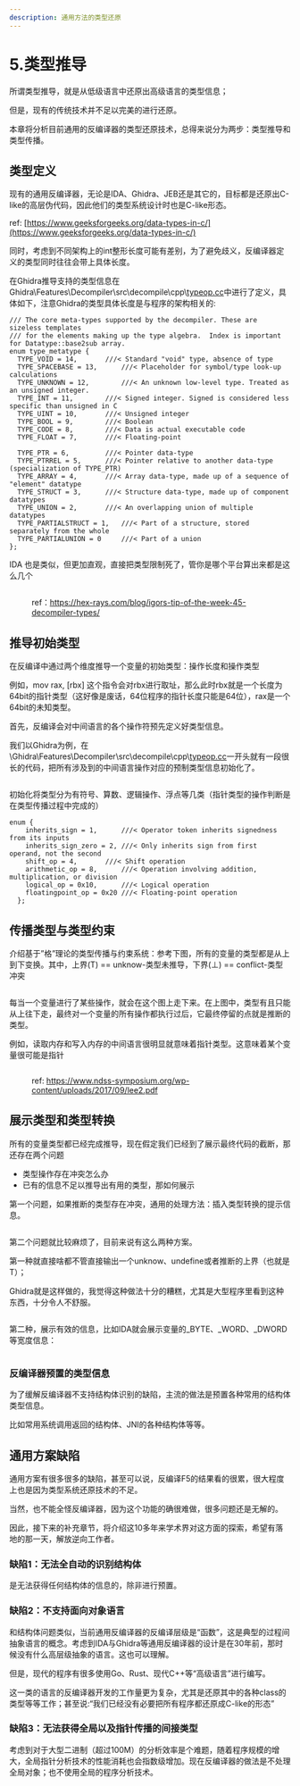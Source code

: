 ```yaml
---
description: 通用方法的类型还原
---
```


# 5.类型推导

所谓类型推导，就是从低级语言中还原出高级语言的类型信息；

但是，现有的传统技术并不足以完美的进行还原。

本章将分析目前通用的反编译器的类型还原技术，总得来说分为两步：类型推导和类型传播。



## 类型定义

现有的通用反编译器，无论是IDA、Ghidra、JEB还是其它的，目标都是还原出C-like的高层伪代码，因此他们的类型系统设计时也是C-like形态。

ref: [https://www.geeksforgeeks.org/data-types-in-c/](https://www.geeksforgeeks.org/data-types-in-c/)

同时，考虑到不同架构上的int整形长度可能有差别，为了避免歧义，反编译器定义的类型同时往往会带上具体长度。



在Ghidra推导支持的类型信息在Ghidra\Features\Decompiler\src\decompile\cpp\\[typeop.cc](http://typeop.cc/)中进行了定义，具体如下，注意Ghidra的类型具体长度是与程序的架构相关的:

```
/// The core meta-types supported by the decompiler. These are sizeless templates
/// for the elements making up the type algebra.  Index is important for Datatype::base2sub array.
enum type_metatype {
  TYPE_VOID = 14,		///< Standard "void" type, absence of type
  TYPE_SPACEBASE = 13,		///< Placeholder for symbol/type look-up calculations
  TYPE_UNKNOWN = 12,		///< An unknown low-level type. Treated as an unsigned integer.
  TYPE_INT = 11,		///< Signed integer. Signed is considered less specific than unsigned in C
  TYPE_UINT = 10,		///< Unsigned integer
  TYPE_BOOL = 9,		///< Boolean
  TYPE_CODE = 8,		///< Data is actual executable code
  TYPE_FLOAT = 7,		///< Floating-point

  TYPE_PTR = 6,			///< Pointer data-type
  TYPE_PTRREL = 5,		///< Pointer relative to another data-type (specialization of TYPE_PTR)
  TYPE_ARRAY = 4,		///< Array data-type, made up of a sequence of "element" datatype
  TYPE_STRUCT = 3,		///< Structure data-type, made up of component datatypes
  TYPE_UNION = 2,		///< An overlapping union of multiple datatypes
  TYPE_PARTIALSTRUCT = 1,	///< Part of a structure, stored separately from the whole
  TYPE_PARTIALUNION = 0		///< Part of a union
};
```



IDA 也是类似，但更加直观，直接把类型限制死了，管你是哪个平台算出来都是这么几个

<figure><img src="../.gitbook/assets/image (8).png" alt=""><figcaption><p>ref：<a href="https://hex-rays.com/blog/igors-tip-of-the-week-45-decompiler-types/">https://hex-rays.com/blog/igors-tip-of-the-week-45-decompiler-types/</a></p></figcaption></figure>

## 推导初始类型

在反编译中通过两个维度推导一个变量的初始类型：操作长度和操作类型

例如，mov rax, \[rbx] 这个指令会对rbx进行取址，那么此时rbx就是一个长度为64bit的指针类型（这好像是废话，64位程序的指针长度只能是64位），rax是一个64bit的未知类型。

首先，反编译会对中间语言的各个操作符预先定义好类型信息。

我们以Ghidra为例，在\Ghidra\Features\Decompiler\src\decompile\cpp\\[typeop.cc](http://typeop.cc/)一开头就有一段很长的代码，把所有涉及到的中间语言操作对应的预制类型信息初始化了。

<figure><img src="../.gitbook/assets/image (2) (1) (1) (1) (1).png" alt=""><figcaption></figcaption></figure>

初始化将类型分为有符号、算数、逻辑操作、浮点等几类（指针类型的操作判断是在类型传播过程中完成的）

```
enum {
    inherits_sign = 1,		///< Operator token inherits signedness from its inputs
    inherits_sign_zero = 2,	///< Only inherits sign from first operand, not the second
    shift_op = 4,		///< Shift operation
    arithmetic_op = 8,		///< Operation involving addition, multiplication, or division
    logical_op = 0x10,		///< Logical operation
    floatingpoint_op = 0x20	///< Floating-point operation
  };
```

## 传播类型与类型约束

介绍基于”格”理论的类型传播与约束系统：参考下图，所有的变量的类型都是从上到下变换。其中，上界(T) == unknow-类型未推导，下界(⊥) == conflict-类型冲突

<figure><img src="../.gitbook/assets/image (3) (1) (1) (1).png" alt=""><figcaption></figcaption></figure>

每当一个变量进行了某些操作，就会在这个图上走下来。在上图中，类型有且只能从上往下走，最终对一个变量的所有操作都执行过后，它最终停留的点就是推断的类型。

例如，读取内存和写入内存的中间语言很明显就意味着指针类型。这意味着某个变量很可能是指针

<figure><img src="../.gitbook/assets/image (4) (1) (1).png" alt=""><figcaption><p>ref: <a href="https://www.ndss-symposium.org/wp-content/uploads/2017/09/lee2.pdf">https://www.ndss-symposium.org/wp-content/uploads/2017/09/lee2.pdf</a></p></figcaption></figure>

## 展示类型和类型转换

所有的变量类型都已经完成推导，现在假定我们已经到了展示最终代码的截断，那还存在两个问题

* 类型操作存在冲突怎么办
* 已有的信息不足以推导出有用的类型，那如何展示

第一个问题，如果推断的类型存在冲突，通用的处理方法：插入类型转换的提示信息。

<figure><img src="../.gitbook/assets/image (5) (1).png" alt=""><figcaption></figcaption></figure>

第二个问题就比较麻烦了，目前来说有这么两种方案。

第一种就直接啥都不管直接输出一个unknow、undefine或者推断的上界（也就是T）；

Ghidra就是这样做的，我觉得这种做法十分的糟糕，尤其是大型程序里看到这种东西，十分令人不舒服。

<figure><img src="../.gitbook/assets/image (6) (1).png" alt=""><figcaption></figcaption></figure>

第二种，展示有效的信息，比如IDA就会展示变量的\_BYTE、\_WORD、\_DWORD等宽度信息：

<figure><img src="../.gitbook/assets/image (7) (1).png" alt=""><figcaption></figcaption></figure>

### 反编译器预置的类型信息

为了缓解反编译器不支持结构体识别的缺陷，主流的做法是预置各种常用的结构体类型信息。

比如常用系统调用返回的结构体、JNI的各种结构体等等。



## 通用方案缺陷

通用方案有很多很多的缺陷，甚至可以说，反编译F5的结果看的很累，很大程度上也是因为类型系统还原技术的不足。

当然，也不能全怪反编译器，因为这个功能的确很难做，很多问题还是无解的。

因此，接下来的补充章节，将介绍这10多年来学术界对这方面的探索，希望有落地的那一天，解放逆向工作者。

### 缺陷1：无法全自动的识别结构体

是无法获得任何结构体的信息的，除非进行预置。

### 缺陷2：不支持面向对象语言

和结构体问题类似，当前通用反编译器的反编译层级是“函数”，这是典型的过程间抽象语言的概念。考虑到IDA与Ghidra等通用反编译器的设计是在30年前，那时候没有什么高层级抽象的语言。这也可以理解。

但是，现代的程序有很多使用Go、Rust、现代C++等“高级语言”进行编写。

这一类的语言的反编译器开发的工作量更为复杂，尤其是还原其中的各种class的类型等等工作；甚至说:“我们已经没有必要把所有程序都还原成C-like的形态”

### 缺陷3：无法获得全局以及指针传播的间接类型

考虑到对于大型二进制（超过100M）的分析效率是个难题，随着程序规模的增大，全局指针分析技术的性能消耗也会指数级增加。现在反编译器的做法是不处理全局对象；也不使用全局的程序分析技术。
